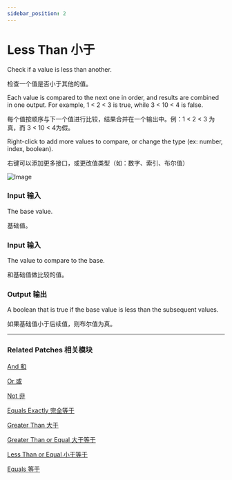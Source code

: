 ```yaml
---
sidebar_position: 2
---
```


# Less Than 小于

Check if a value is less than another.

检查一个值是否小于其他的值。

Each value is compared to the next one in order, and results are combined in one output. For example, 1 < 2 < 3 is true, while 3 < 10 < 4 is false.

每个值按顺序与下一个值进行比较，结果合并在一个输出中。例：1 < 2 < 3 为真，而 3 < 10 < 4为假。

Right-click to add more values to compare, or change the type (ex: number, index, boolean).

右键可以添加更多接口，或更改值类型（如：数字、索引、布尔值）

![Image](https://s3.us-west-2.amazonaws.com/secure.notion-static.com/31872288-0d57-430e-a712-4eab21bdc2b2/Untitled.png?X-Amz-Algorithm=AWS4-HMAC-SHA256&X-Amz-Content-Sha256=UNSIGNED-PAYLOAD&X-Amz-Credential=AKIAT73L2G45EIPT3X45%2F20220602%2Fus-west-2%2Fs3%2Faws4_request&X-Amz-Date=20220602T172151Z&X-Amz-Expires=86400&X-Amz-Signature=7e2cfbd95631017fc6713ad4af0d131d9e3f2b0ffdb4fab50b6817d854236c6e&X-Amz-SignedHeaders=host&response-content-disposition=filename%20%3D%22Untitled.png%22&x-id=GetObject)

### Input 输入

The base value.

基础值。

### Input 输入

The value to compare to the base.

和基础值做比较的值。

### Output 输出

A boolean that is true if the base value is less than the subsequent values.

如果基础值小于后续值，则布尔值为真。

------

### Related Patches 相关模块

[And 和](./And.md)

[Or 或](./Or.md)

[Not 非](./Not.md)

[Equals Exactly 完全等于](./Equals%20Exactly.md)

[Greater Than 大于](./Greater%20Than.md)

[Greater Than or Equal 大于等于](./Greater%20Than%20or%20Equal.md)

[Less Than or Equal 小于等于](./Less%20Than%20or%20Equal.md)

[Equals 等于](./Equals.md)
